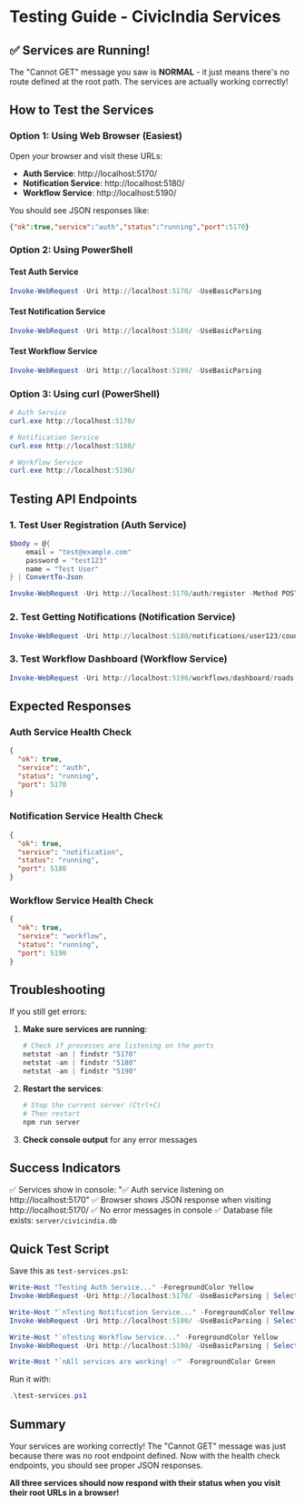 # Testing Guide - CivicIndia Services

## ✅ Services are Running!

The "Cannot GET" message you saw is **NORMAL** - it just means there's no route defined at the root path. The services are actually working correctly!

## How to Test the Services

### Option 1: Using Web Browser (Easiest)

Open your browser and visit these URLs:
- **Auth Service**: http://localhost:5170/
- **Notification Service**: http://localhost:5180/
- **Workflow Service**: http://localhost:5190/

You should see JSON responses like:
```json
{"ok":true,"service":"auth","status":"running","port":5170}
```

### Option 2: Using PowerShell

#### Test Auth Service
```powershell
Invoke-WebRequest -Uri http://localhost:5170/ -UseBasicParsing
```

#### Test Notification Service
```powershell
Invoke-WebRequest -Uri http://localhost:5180/ -UseBasicParsing
```

#### Test Workflow Service
```powershell
Invoke-WebRequest -Uri http://localhost:5190/ -UseBasicParsing
```

### Option 3: Using curl (PowerShell)

```powershell
# Auth Service
curl.exe http://localhost:5170/

# Notification Service
curl.exe http://localhost:5180/

# Workflow Service
curl.exe http://localhost:5190/
```

## Testing API Endpoints

### 1. Test User Registration (Auth Service)

```powershell
$body = @{
    email = "test@example.com"
    password = "test123"
    name = "Test User"
} | ConvertTo-Json

Invoke-WebRequest -Uri http://localhost:5170/auth/register -Method POST -Body $body -ContentType "application/json" -UseBasicParsing
```

### 2. Test Getting Notifications (Notification Service)

```powershell
Invoke-WebRequest -Uri http://localhost:5180/notifications/user123/count -UseBasicParsing
```

### 3. Test Workflow Dashboard (Workflow Service)

```powershell
Invoke-WebRequest -Uri http://localhost:5190/workflows/dashboard/roads -UseBasicParsing
```

## Expected Responses

### Auth Service Health Check
```json
{
  "ok": true,
  "service": "auth",
  "status": "running",
  "port": 5170
}
```

### Notification Service Health Check
```json
{
  "ok": true,
  "service": "notification",
  "status": "running",
  "port": 5180
}
```

### Workflow Service Health Check
```json
{
  "ok": true,
  "service": "workflow",
  "status": "running",
  "port": 5190
}
```

## Troubleshooting

If you still get errors:

1. **Make sure services are running**:
   ```powershell
   # Check if processes are listening on the ports
   netstat -an | findstr "5170"
   netstat -an | findstr "5180"
   netstat -an | findstr "5190"
   ```

2. **Restart the services**:
   ```powershell
   # Stop the current server (Ctrl+C)
   # Then restart
   npm run server
   ```

3. **Check console output** for any error messages

## Success Indicators

✅ Services show in console: "✅ Auth service listening on http://localhost:5170"
✅ Browser shows JSON response when visiting http://localhost:5170/
✅ No error messages in console
✅ Database file exists: `server/civicindia.db`

## Quick Test Script

Save this as `test-services.ps1`:

```powershell
Write-Host "Testing Auth Service..." -ForegroundColor Yellow
Invoke-WebRequest -Uri http://localhost:5170/ -UseBasicParsing | Select-Object -ExpandProperty Content

Write-Host "`nTesting Notification Service..." -ForegroundColor Yellow
Invoke-WebRequest -Uri http://localhost:5180/ -UseBasicParsing | Select-Object -ExpandProperty Content

Write-Host "`nTesting Workflow Service..." -ForegroundColor Yellow
Invoke-WebRequest -Uri http://localhost:5190/ -UseBasicParsing | Select-Object -ExpandProperty Content

Write-Host "`nAll services are working! ✅" -ForegroundColor Green
```

Run it with:
```powershell
.\test-services.ps1
```

## Summary

Your services are working correctly! The "Cannot GET" message was just because there was no root endpoint defined. Now with the health check endpoints, you should see proper JSON responses.

**All three services should now respond with their status when you visit their root URLs in a browser!**
